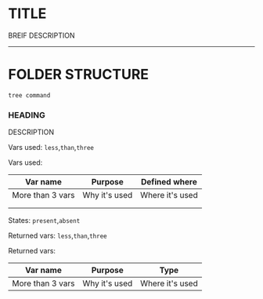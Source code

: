 # TITLE

BREIF DESCRIPTION

---

# FOLDER STRUCTURE

```
tree command
```

### HEADING

DESCRIPTION

Vars used: `less`,`than`,`three`

Vars used:

| Var name         | Purpose       | Defined where   |
| ---------------- | ------------- | --------------- |
| More than 3 vars | Why it's used | Where it's used |
|                  |               |                 |
|                  |               |                 |

States: `present`,`absent`

Returned vars: `less`,`than`,`three`

Returned vars:

| Var name         | Purpose       | Type            |
| ---------------- | ------------- | --------------- |
| More than 3 vars | Why it's used | Where it's used |


